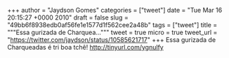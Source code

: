 
+++
author = "Jaydson Gomes"
categories = ["tweet"]
date = "Tue Mar 16 20:15:27 +0000 2010"
draft = false
slug = "49bb6f8938edb0af56fe1e1577d1f562cee2a48b"
tags = ["tweet"]
title = """Essa gurizada de Charquea..."""
tweet = true
micro = true
tweet_url = "https://twitter.com/jaydson/status/10585621717"
+++
Essa gurizada de Charqueadas é tri boa tchê! http://tinyurl.com/ygnulfy
